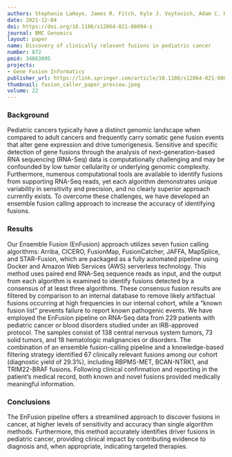 ```yaml
---
authors: Stephanie LaHaye, James R. Fitch, Kyle J. Voytovich, Adam C. Herman, Benjamin J. Kelly, Grant E. Lammi, Jeremy A. Arbesfeld, Saranga Wijeratne, Samuel J. Franklin, Kathleen M. Schieffer, Natalie Bir, Sean D. McGrath, Anthony R. Miller, Amy Wetzel, Katherine E. Miller, Tracy A. Bedrosian, Kristen Leraas, Elizabeth A. Varga, Kristy Lee, Ajay Gupta, Bhuvana Setty, Daniel R. Boué, Jeffrey R. Leonard, Jonathan L. Finlay, Mohamed S. Abdelbaki, Diana S. Osorio, Selene C. Koo, Daniel C. Koboldt, Alex H. Wagner, Ann-Kathrin Eisfeld, Krzysztof Mrózek, Vincent Magrini, Catherine E. Cottrell, Elaine R. Mardis, Richard K. Wilson & Peter White
date: 2021-12-04
doi: https://doi.org/10.1186/s12864-021-08094-z
journal: BMC Genomics
layout: paper
name: Discovery of clinically relevant fusions in pediatric cancer
number: 872
pmid: 34863095
projects:
- Gene Fusion Informatics
publisher_url: https://link.springer.com/article/10.1186/s12864-021-08094-z
thumbnail: fusion_caller_paper_preview.jpeg
volume: 22
---
```

### Background

Pediatric cancers typically have a distinct genomic landscape when compared to adult cancers and frequently carry somatic gene fusion events that alter gene expression and drive tumorigenesis. Sensitive and specific detection of gene fusions through the analysis of next-generation-based RNA sequencing (RNA-Seq) data is computationally challenging and may be confounded by low tumor cellularity or underlying genomic complexity. Furthermore, numerous computational tools are available to identify fusions from supporting RNA-Seq reads, yet each algorithm demonstrates unique variability in sensitivity and precision, and no clearly superior approach currently exists. To overcome these challenges, we have developed an ensemble fusion calling approach to increase the accuracy of identifying fusions.

### Results

Our Ensemble Fusion (EnFusion) approach utilizes seven fusion calling algorithms: Arriba, CICERO, FusionMap, FusionCatcher, JAFFA, MapSplice, and STAR-Fusion, which are packaged as a fully automated pipeline using Docker and Amazon Web Services (AWS) serverless technology. This method uses paired end RNA-Seq sequence reads as input, and the output from each algorithm is examined to identify fusions detected by a consensus of at least three algorithms. These consensus fusion results are filtered by comparison to an internal database to remove likely artifactual fusions occurring at high frequencies in our internal cohort, while a “known fusion list” prevents failure to report known pathogenic events. We have employed the EnFusion pipeline on RNA-Seq data from 229 patients with pediatric cancer or blood disorders studied under an IRB-approved protocol. The samples consist of 138 central nervous system tumors, 73 solid tumors, and 18 hematologic malignancies or disorders. The combination of an ensemble fusion-calling pipeline and a knowledge-based filtering strategy identified 67 clinically relevant fusions among our cohort (diagnostic yield of 29.3%), including RBPMS-MET, BCAN-NTRK1, and TRIM22-BRAF fusions. Following clinical confirmation and reporting in the patient’s medical record, both known and novel fusions provided medically meaningful information.

### Conclusions

The EnFusion pipeline offers a streamlined approach to discover fusions in cancer, at higher levels of sensitivity and accuracy than single algorithm methods. Furthermore, this method accurately identifies driver fusions in pediatric cancer, providing clinical impact by contributing evidence to diagnosis and, when appropriate, indicating targeted therapies.

